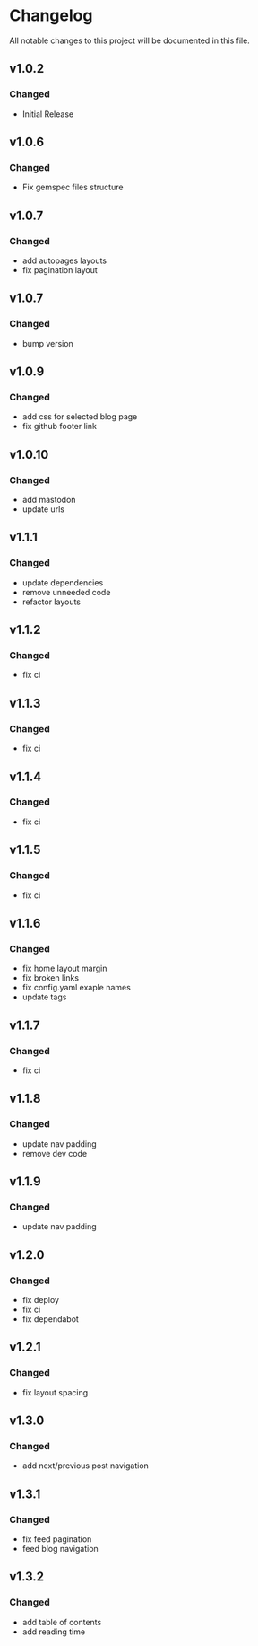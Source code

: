 # Changelog

All notable changes to this project will be documented in this file.

## v1.0.2

### Changed

- Initial Release

## v1.0.6

### Changed

- Fix gemspec files structure

## v1.0.7

### Changed

- add autopages layouts
- fix pagination layout

## v1.0.7

### Changed

- bump version

## v1.0.9

### Changed

- add css for selected blog page
- fix github footer link

## v1.0.10

### Changed

- add mastodon
- update urls

## v1.1.1

### Changed

- update dependencies
- remove unneeded code
- refactor layouts

## v1.1.2

### Changed

- fix ci

## v1.1.3

### Changed

- fix ci

## v1.1.4

### Changed

- fix ci

## v1.1.5

### Changed

- fix ci

## v1.1.6

### Changed

- fix home layout margin
- fix broken links
- fix config.yaml exaple names
- update tags

## v1.1.7

### Changed

- fix ci

## v1.1.8

### Changed

- update nav padding
- remove dev code
  
## v1.1.9

### Changed

- update nav padding

## v1.2.0

### Changed

- fix deploy
- fix ci
- fix dependabot

## v1.2.1

### Changed

- fix layout spacing

## v1.3.0

### Changed

- add next/previous post navigation

## v1.3.1

### Changed

- fix feed pagination
- feed blog navigation

## v1.3.2

### Changed

- add table of contents
- add reading time
